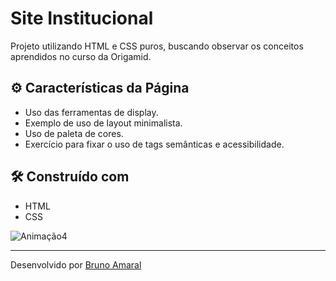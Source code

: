 # Site Institucional

Projeto utilizando HTML e CSS puros, buscando observar os conceitos aprendidos no curso da Origamid.
## ⚙️ Características da Página

- Uso das ferramentas de display.
- Exemplo de uso de layout minimalista.
- Uso de paleta de cores.
- Exercício para fixar o uso de tags semânticas e acessibilidade.

## 🛠️ Construído com

* HTML
* CSS

![Animação4](https://user-images.githubusercontent.com/90878483/162100446-c0d8d075-1b88-4c9c-b5ac-45d5f6499992.gif)

---
Desenvolvido por [Bruno Amaral](https://github.com/brunomrl)

